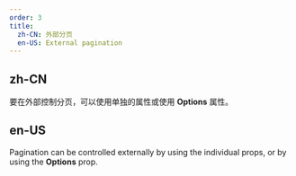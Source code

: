 ```yaml
---
order: 3
title:
  zh-CN: 外部分页
  en-US: External pagination
---
```


## zh-CN

要在外部控制分页，可以使用单独的属性或使用 **Options** 属性。

## en-US

Pagination can be controlled externally by using the individual props, or by using the **Options** prop.

